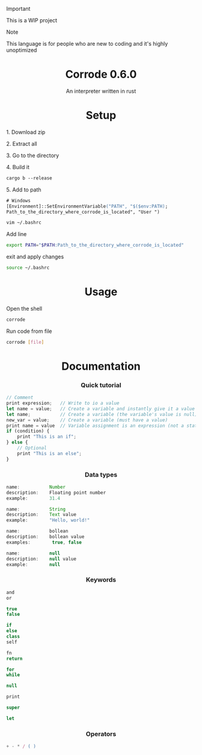 > [!IMPORTANT]  
> This is a WIP project

> [!NOTE]  
> This language is for people who are new to coding and it's highly unoptimized


<h1 align="center">
    Corrode 0.6.0
</h1>

<p align="center">
    An interpreter written in rust
</p>


<h1 align="center">
    Setup
</h1>

<p align="left">
    1. Download zip
</p>

<p align="left">
    2. Extract all
</p>

<p align="left">
    3. Go to the directory
</p>

<p align="left">
    4. Build it
</p>

```ps
cargo b --release
```

<p align="left">
    5. Add to path
</p>

```ps
# Windows
[Environment]::SetEnvironmentVariable("PATH", "$($env:PATH);
Path_to_the_directory_where_corrode_is_located", "User ")
```

```bash
vim ~/.bashrc
```
Add line
```bash
export PATH="$PATH:Path_to_the_directory_where_corrode_is_located"
```
exit and apply changes
```bash
source ~/.bashrc
```

<h1 align="center">
    Usage
</h1>

<p align="left">
    Open the shell
</p>

```bash
corrode
```

<p align="left">
    Run code from file
</p>

```bash
corrode [file]
```

<h1 align="center">
    Documentation
</h1>

<h3 align="center">
    Quick tutorial
</h1>

```js
// Comment
print expression;   // Write to io a value
let name = value;   // Create a variable and instantly give it a value
let name;           // Create a variable (the variable's value is null)
new_var = value;    // Create a variable (must have a value)
print name = value  // Variable assignment is an expression (not a statement). It returns the new value
if (condition) {
    print "This is an if";
} else {
    // Optional
    print "This is an else";
}
```

<h3 align="center">
    Data types
</h3>

```js
name:           Number
description:    Floating point number
example:        31.4
```

```js
name:           String
description:    Text value
example:        "Hello, world!"
```

```js
name:           bollean
description:    bollean value
examples:        true, false
```

```js
name:           null
description:    null value
example:        null
```

<h3 align="center">
    Keywords
</h3>

```js
and
or

true
false

if
else
class
self

fn
return

for
while

null

print

super

let
```

<h3 align="center">
    Operators
</h3>

```js
+ - * / ( )
```
